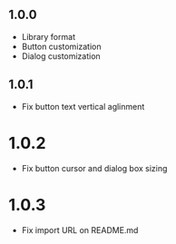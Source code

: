 ## 1.0.0

- Library format
- Button customization
- Dialog customization

## 1.0.1

- Fix button text vertical aglinment

# 1.0.2

- Fix button cursor and dialog box sizing

# 1.0.3

- Fix import URL on README.md